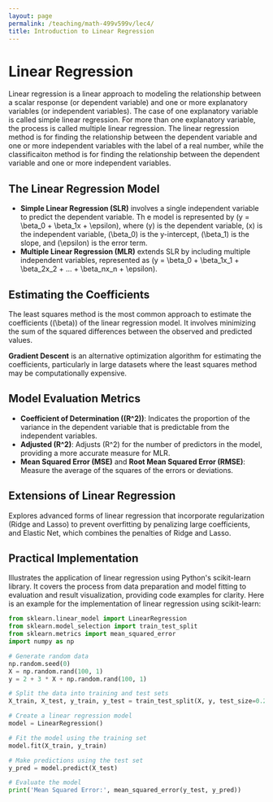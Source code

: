 ```yaml
---
layout: page
permalink: /teaching/math-499v599v/lec4/
title: Introduction to Linear Regression
---
```


# Linear Regression
Linear regression is a linear approach to modeling the relationship between a scalar response (or dependent variable) and one or more explanatory variables (or independent variables). The case of one explanatory variable is called simple linear regression. For more than one explanatory variable, the process is called multiple linear regression. 
The linear regression method is for finding the relationship between the dependent variable and one or more independent variables with the label of a real number,
while the classificaiton method is for finding the relationship between the dependent variable and one or more independent variables.

## The Linear Regression Model
* **Simple Linear Regression (SLR)** involves a single independent variable to predict the dependent variable. Th e model is represented by \(y = \beta_0 + \beta_1x + \epsilon\), where \(y\) is the dependent variable, \(x\) is the independent variable, \(\beta_0\) is the y-intercept, \(\beta_1\) is the slope, and \(\epsilon\) is the error term.
* **Multiple Linear Regression (MLR)** extends SLR by including multiple independent variables, represented as \(y = \beta_0 + \beta_1x_1 + \beta_2x_2 + ... + \beta_nx_n + \epsilon\).

## Estimating the Coefficients
The least squares method is the most common approach to estimate the coefficients (\(\beta\)) of the linear regression model. It involves minimizing the sum of the squared differences between the observed and predicted values.

**Gradient Descent** is an alternative optimization algorithm for estimating the coefficients, particularly in large datasets where the least squares method may be computationally expensive.

## Model Evaluation Metrics
- **Coefficient of Determination (\(R^2\))**: Indicates the proportion of the variance in the dependent variable that is predictable from the independent variables.
- **Adjusted \(R^2\)**: Adjusts \(R^2\) for the number of predictors in the model, providing a more accurate measure for MLR.
- **Mean Squared Error (MSE)** and **Root Mean Squared Error (RMSE)**: Measure the average of the squares of the errors or deviations.

## Extensions of Linear Regression
Explores advanced forms of linear regression that incorporate regularization (Ridge and Lasso) to prevent overfitting by penalizing large coefficients, and Elastic Net, which combines the penalties of Ridge and Lasso.

## Practical Implementation
Illustrates the application of linear regression using Python's scikit-learn library. It covers the process from data preparation and model fitting to evaluation and result visualization, providing code examples for clarity.
Here is an example for the implementation of linear regression using scikit-learn:
```python
from sklearn.linear_model import LinearRegression
from sklearn.model_selection import train_test_split
from sklearn.metrics import mean_squared_error
import numpy as np

# Generate random data
np.random.seed(0)
X = np.random.rand(100, 1)
y = 2 + 3 * X + np.random.rand(100, 1)

# Split the data into training and test sets
X_train, X_test, y_train, y_test = train_test_split(X, y, test_size=0.2, random_state=0)

# Create a linear regression model
model = LinearRegression()

# Fit the model using the training set
model.fit(X_train, y_train)

# Make predictions using the test set
y_pred = model.predict(X_test)

# Evaluate the model
print('Mean Squared Error:', mean_squared_error(y_test, y_pred))
```
